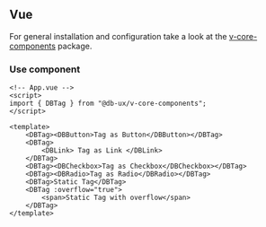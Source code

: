 <!--
SPDX-FileCopyrightText: 2025 DB Systel GmbH

SPDX-License-Identifier: Apache-2.0
-->

## Vue

For general installation and configuration take a look at the [v-core-components](https://www.npmjs.com/package/@db-ux/v-core-components) package.

### Use component

```vue App.vue
<!-- App.vue -->
<script>
import { DBTag } from "@db-ux/v-core-components";
</script>

<template>
	<DBTag><DBButton>Tag as Button</DBButton></DBTag>
	<DBTag>
		<DBLink> Tag as Link </DBLink>
	</DBTag>
	<DBTag><DBCheckbox>Tag as Checkbox</DBCheckbox></DBTag>
	<DBTag><DBRadio>Tag as Radio</DBRadio></DBTag>
	<DBTag>Static Tag</DBTag>
	<DBTag :overflow="true">
		<span>Static Tag with overflow</span>
	</DBTag>
</template>
```
